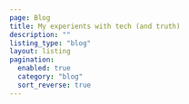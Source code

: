 ```yaml
---
page: Blog
title: My experients with tech (and truth)
description: ""
listing_type: "blog"
layout: listing
pagination:
  enabled: true
  category: "blog"
  sort_reverse: true
---
```

